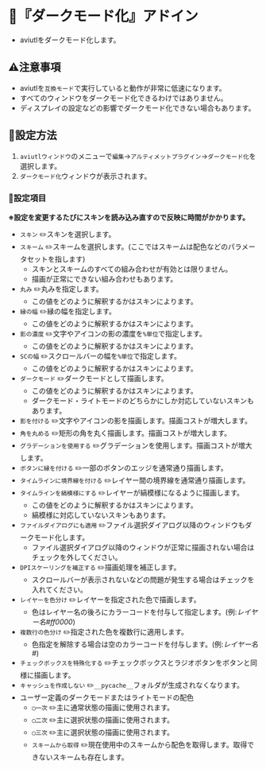 ﻿# 🎉『ダークモード化』アドイン

* aviutlをダークモード化します。

## ⚠注意事項

* aviutlを`互換モード`で実行していると動作が非常に低速になります。
* すべてのウィンドウをダークモード化できるわけではありません。
* ディスプレイの設定などの影響でダークモード化できない場合もあります。

## 🔧設定方法

1. `aviutlウィンドウ`のメニューで`編集`→`アルティメットプラグイン`→`ダークモード化`を選択します。
1. `ダークモード化`ウィンドウが表示されます。

### 📝設定項目

**※設定を変更するたびにスキンを読み込み直すので反映に時間がかかります。**

* `スキン` ✏️スキンを選択します。
* `スキーム` ✏️スキームを選択します。(ここではスキームは配色などのパラメータセットを指します)
	* スキンとスキームのすべての組み合わせが有効とは限りません。
	* 描画が正常にできない組み合わせもあります。
* `丸み` ✏️丸みを指定します。
	* この値をどのように解釈するかはスキンによります。
* `縁の幅` ✏️縁の幅を指定します。
	* この値をどのように解釈するかはスキンによります。
* `影の濃度` ✏️文字やアイコンの影の濃度を`%単位`で指定します。
	* この値をどのように解釈するかはスキンによります。
* `SCの幅` ✏️スクロールバーの幅を`%単位`で指定します。
	* この値をどのように解釈するかはスキンによります。
* `ダークモード` ✏️ダークモードとして描画します。
	* この値をどのように解釈するかはスキンによります。
	* ダークモード・ライトモードのどちらかにしか対応していないスキンもあります。
* `影を付ける` ✏️文字やアイコンの影を描画します。描画コストが増大します。
* `角を丸める` ✏️矩形の角を丸く描画します。描画コストが増大します。
* `グラデーションを使用する` ✏️グラデーションを使用します。描画コストが増大します。
* `ボタンに縁を付ける` ✏️一部のボタンのエッジを通常通り描画します。
* `タイムラインに境界線を付ける` ✏️レイヤー間の境界線を通常通り描画します。
* `タイムラインを縞模様にする` ✏️レイヤーが縞模様になるように描画します。
	* この値をどのように解釈するかはスキンによります。
	* 縞模様に対応していないスキンもあります。
* `ファイルダイアログにも適用` ✏️ファイル選択ダイアログ以降のウィンドウもダークモード化します。
	* ファイル選択ダイアログ以降のウィンドウが正常に描画されない場合はチェックを外してください。
* `DPIスケーリングを補正する` ✏️描画処理を補正します。
	* スクロールバーが表示されないなどの問題が発生する場合はチェックを入れてください。
* `レイヤーを色分け` ✏️レイヤーを指定された色で描画します。
	* 色はレイヤー名の後ろにカラーコードを付与して指定します。(例:*レイヤー名#ff0000*)
* `複数行の色分け` ✏️指定された色を複数行に適用します。
	* 色指定を解除する場合は空のカラーコードを付与します。(例:*レイヤー名#*)
* `チェックボックスを特殊化する` ✏️チェックボックスとラジオボタンをボタンと同様に描画します。
* `キャッシュを作成しない` ✏️`__pycache__`フォルダが生成されなくなります。
* ユーザー定義のダークモードまたはライトモードの配色
	* `◯一次` ✏️主に通常状態の描画に使用されます。
	* `◯二次` ✏️主に選択状態の描画に使用されます。
	* `◯三次` ✏️主に選択状態の描画に使用されます。
	* `スキームから取得` ✏️現在使用中のスキームから配色を取得します。取得できないスキームも存在します。
